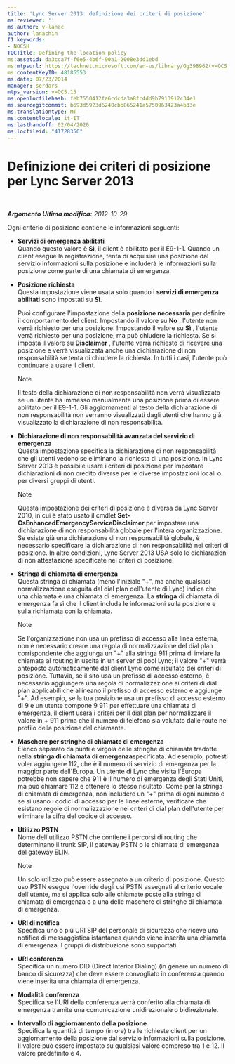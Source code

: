 ```yaml
---
title: 'Lync Server 2013: definizione dei criteri di posizione'
ms.reviewer: ''
ms.author: v-lanac
author: lanachin
f1.keywords:
- NOCSH
TOCTitle: Defining the location policy
ms:assetid: da3cca7f-f6e5-4b6f-90a1-2008e3dd1ebd
ms:mtpsurl: https://technet.microsoft.com/en-us/library/Gg398962(v=OCS.15)
ms:contentKeyID: 48185553
ms.date: 07/23/2014
manager: serdars
mtps_version: v=OCS.15
ms.openlocfilehash: feb7550412fa6cdcda3a8fc4dd9b7913912c34e1
ms.sourcegitcommit: b693d5923d6240cbb865241a5750963423a4b33e
ms.translationtype: MT
ms.contentlocale: it-IT
ms.lasthandoff: 02/04/2020
ms.locfileid: "41728356"
---
```

<div data-xmlns="http://www.w3.org/1999/xhtml">

<div class="topic" data-xmlns="http://www.w3.org/1999/xhtml" data-msxsl="urn:schemas-microsoft-com:xslt" data-cs="http://msdn.microsoft.com/en-us/">

<div data-asp="http://msdn2.microsoft.com/asp">

# <a name="defining-the-location-policy-for-lync-server-2013"></a>Definizione dei criteri di posizione per Lync Server 2013

</div>

<div id="mainSection">

<div id="mainBody">

<span> </span>

_**Argomento Ultima modifica:** 2012-10-29_

Ogni criterio di posizione contiene le informazioni seguenti:

  - **Servizi di emergenza abilitati**  
    Quando questo valore è **Sì**, il client è abilitato per il E9-1-1. Quando un client esegue la registrazione, tenta di acquisire una posizione dal servizio informazioni sulla posizione e includerà le informazioni sulla posizione come parte di una chiamata di emergenza.

<!-- end list -->

  - **Posizione richiesta**  
    Questa impostazione viene usata solo quando i **servizi di emergenza abilitati** sono impostati su **Sì**.
    
    Puoi configurare l'impostazione della **posizione necessaria** per definire il comportamento del client. Impostando il valore su **No** , l'utente non verrà richiesto per una posizione. Impostando il valore su **Sì** , l'utente verrà richiesto per una posizione, ma può chiudere la richiesta. Se si imposta il valore su **Disclaimer** , l'utente verrà richiesto di ricevere una posizione e verrà visualizzata anche una dichiarazione di non responsabilità se tenta di chiudere la richiesta. In tutti i casi, l'utente può continuare a usare il client.
    
    <div>
    

    > [!NOTE]  
    > Il testo della dichiarazione di non responsabilità non verrà visualizzato se un utente ha immesso manualmente una posizione prima di essere abilitato per il E9-1-1. Gli aggiornamenti al testo della dichiarazione di non responsabilità non verranno visualizzati dagli utenti che hanno già visualizzato la dichiarazione di non responsabilità.

    
    </div>

<!-- end list -->

  - **Dichiarazione di non responsabilità avanzata del servizio di emergenza**  
    Questa impostazione specifica la dichiarazione di non responsabilità che gli utenti vedono se eliminano la richiesta di una posizione. In Lync Server 2013 è possibile usare i criteri di posizione per impostare dichiarazioni di non credito diverse per le diverse impostazioni locali o per diversi gruppi di utenti.
    
    <div>
    

    > [!NOTE]  
    > Questa impostazione dei criteri di posizione è diversa da Lync Server 2010, in cui è stato usato il cmdlet <STRONG>Set-CsEnhancedEmergencyServiceDisclaimer</STRONG> per impostare una dichiarazione di non responsabilità globale per l'intera organizzazione. Se esiste già una dichiarazione di non responsabilità globale, è necessario specificare la dichiarazione di non responsabilità nei criteri di posizione. In altre condizioni, Lync Server 2013 USA solo le dichiarazioni di non attestazione specificate nei criteri di posizione.

    
    </div>

<!-- end list -->

  - **Stringa di chiamata di emergenza**  
    Questa stringa di chiamata (meno l'iniziale "+", ma anche qualsiasi normalizzazione eseguita dal dial plan dell'utente di Lync) indica che una chiamata è una chiamata di emergenza. La **stringa** di chiamata di emergenza fa sì che il client includa le informazioni sulla posizione e sulla richiamata con la chiamata.
    
    <div>
    

    > [!NOTE]  
    > Se l'organizzazione non usa un prefisso di accesso alla linea esterna, non è necessario creare una regola di normalizzazione del dial plan corrispondente che aggiunga un "+" alla stringa 911 prima di inviare la chiamata al routing in uscita in un server di pool Lync; il valore "+" verrà anteposto automaticamente dal client Lync come risultato dei criteri di posizione. Tuttavia, se il sito usa un prefisso di accesso esterno, è necessario aggiungere una regola di normalizzazione ai criteri di dial plan applicabili che allineano il prefisso di accesso esterno e aggiunge "+". Ad esempio, se la tua posizione usa un prefisso di accesso esterno di 9 e un utente compone&nbsp;9 911 per effettuare una chiamata di emergenza, il client userà i criteri per il dial plan per normalizzare il valore in + 911 prima che il numero di telefono sia valutato dalle route nel profilo della posizione del chiamante.

    
    </div>

<!-- end list -->

  - **Maschere per stringhe di chiamate di emergenza**  
    Elenco separato da punti e virgola delle stringhe di chiamata tradotte nella **stringa di chiamata di emergenza**specificata. Ad esempio, potresti voler aggiungere 112, che è il numero di servizio di emergenza per la maggior parte dell'Europa. Un utente di Lync che visita l'Europa potrebbe non sapere che 911 è il numero di emergenza degli Stati Uniti, ma può chiamare 112 e ottenere lo stesso risultato. Come per la stringa di chiamata di emergenza, non includere un "+" prima di ogni numero e se si usano i codici di accesso per le linee esterne, verificare che esistano regole di normalizzazione nei criteri di dial plan dell'utente per eliminare la cifra del codice di accesso.

<!-- end list -->

  - **Utilizzo PSTN**  
    Nome dell'utilizzo PSTN che contiene i percorsi di routing che determinano il trunk SIP, il gateway PSTN o le chiamate di emergenza del gateway ELIN.
    
    <div>
    

    > [!NOTE]  
    > Un solo utilizzo può essere assegnato a un criterio di posizione. Questo uso PSTN esegue l'override degli usi PSTN assegnati al criterio vocale dell'utente, ma si applica solo alle chiamate poste alla stringa di chiamata di emergenza o a una delle maschere di stringhe di chiamata di emergenza.

    
    </div>

<!-- end list -->

  - **URI di notifica**  
    Specifica uno o più URI SIP del personale di sicurezza che riceve una notifica di messaggistica istantanea quando viene inserita una chiamata di emergenza. I gruppi di distribuzione sono supportati.

<!-- end list -->

  - **URI conferenza**  
    Specifica un numero DID (Direct Interior Dialing) (in genere un numero di banco di sicurezza) che deve essere convogliato in conferenza quando viene inserita una chiamata di emergenza.

<!-- end list -->

  - **Modalità conferenza**  
    Specifica se l'URI della conferenza verrà conferito alla chiamata di emergenza tramite una comunicazione unidirezionale o bidirezionale.

<!-- end list -->

  - **Intervallo di aggiornamento della posizione**  
    Specifica la quantità di tempo (in ore) tra le richieste client per un aggiornamento della posizione dal servizio informazioni sulla posizione. Il valore può essere impostato su qualsiasi valore compreso tra 1 e 12. Il valore predefinito è 4.

</div>

<span> </span>

</div>

</div>

</div>

